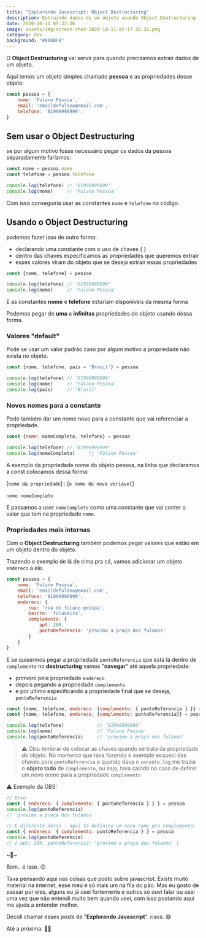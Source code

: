 ```yaml
---
title: "Explorando Javascript: Object Destructuring"
description: Extraindo dados de um objeto usando Object Destructuring
date: 2020-10-11 05:33:36
image: assets/img/screen-shot-2020-10-11-at-17.32.32.png
category: dev
background: "#008BF8"
---
```

O **Object Destructuring** vai servir para quando precisamos extrair dados de um objeto.

Aqui temos um objeto simples chamado **pessoa** e as propriedades desse objeto:

```jsx
const pessoa = { 
    nome: 'Fulano Pessoa',
    email: 'emaildefulano@email.com',
    telefone: '81999999999',
}
```

## Sem usar o **Object Destructuring**

se por algum motivo fosse necessário pegar os dados da pessoa separadamente faríamos:

```jsx
const nome = pessoa.nome
const telefone = pessoa.telefone

console.log(telefone) // '81999999999'
console.log(nome)     // 'Fulano Pessoa'
```

Com isso conseguiria usar as constantes `nome` e `telefone` no código.

## Usando o **Object Destructuring**

podemos fazer isso de outra forma:

* declarando uma constante com o uso de chaves { }
* dentro das chaves especificamos as propriedades que queremos extrair
* esses valores viram do objeto que se deseja extrair essas propriedades

```jsx
const {nome, telefone} = pessoa

console.log(telefone) // '81999999999'
console.log(nome)     // 'Fulano Pessoa'
```

E as constantes **nome** e **telefone** estariam disponíveis da mesma forma

Podemos pegar de **uma** a **infinitas** propriedades do objeto usando dessa forma.

### Valores "default"

Pode se usar um valor padrão caso por algum motivo a propriedade não exista no objeto.

```jsx
const {nome, telefone, pais = 'Brasil'} = pessoa

console.log(telefone) // '81999999999'
console.log(nome)     // 'Fulano Pessoa'
console.log(pais)     // 'Brasil'
```

### Novos nomes para a constante

Pode também dar um nome novo para a constante que vai referenciar a propriedade.

```jsx
const {nome: nomeCompleto, telefone} = pessoa

console.log(telefone) // '81999999999'
console.log(nomeCompleto)     // 'Fulano Pessoa'
```

A exemplo da propriedade nome do objeto pessoa, na linha que declaramos a const colocamos dessa forma:

[`nome da propriedade`] : [`o nome da nova variável`]

`nome`: `nomeCompleto`

E passamos a user `nomeCompleto` como uma constante que vai conter o valor que tem na propriedade `nome`.

### Propriedades mais internas

Com o **Object Destructuring** também podemos pegar valores que estão em um objeto dentro do objeto.

Trazendo o exemplo de lá de cima pra cá, vamos adicionar um objeto `endereco` a ele.

```jsx
const pessoa = { 
    nome: 'Fulano Pessoa',
    email: 'emaildefulano@email.com',
    telefone: '81999999999',
    endereco: {
        rua: 'rua de fulano pessoa',
        bairro: 'fulaneira',
        complemento: {
            apt: 200,
            pontoReferencia: 'proximo a praça dos fulanos'
        }
    }
}
```

E se quisermos pegar a propriedade `pontoReferencia` que está lá dentro de `complemento` no **destructuring** vamos "**navegar**" até aquela propriedade:

* primeiro pela propriedade `endereço`
* depois pegando a propriedade `complemento`
* e por ultimo especificando a propriedade final que se deseja, `pontoReferencia`

```jsx
const {nome, telefone, endereco: {complemento: { pontoReferencia } }} = pessoa
const {nome, telefone, endereco: {complemento: pontoReferencia}} = pessoa

console.log(telefone)            // '81999999999'
console.log(nome)                // 'Fulano Pessoa'
console.log(pontoReferencia)     // 'proximo a praça dos fulanos'
```

> ⚠️ Obs: lembrar de colocar as chaves quando se trata da propriedade do objeto. No momento que tava fazendo o exemplo esqueci das chaves para `pontoReferencia` e quando dava o `console.log` me trazia o **objeto todo** de `complemento`, ou seja, tava caindo no caso de definir um novo nome para a propriedade `complemento`

⚠️ Exemplo da OBS:

```jsx
// Esse:
const { endereco: { complemento: { pontoReferencia } } } = pessoa
console.log(pontoReferencia)
// 'proximo a praça dos fulanos'

// É diferente desse - aqui tá definino um novo nome pra complemento:
const { endereco: { complemento: pontoReferencia } } = pessoa
console.log(pontoReferencia)
// { apt: 200, pontoReferencia: 'proximo a praça dos fulanos' }
```

\~🌟\~

Bem.. é isso. 😉

Tava pensando aqui nas coisas que posto sobre javascript. Existe muito material na internet, esse meu é só mais um na fila do pão. Mas eu gosto de passar por eles, alguns eu já usei fortemente e outros só ouvi falar ou usei uma vez que não entendi muito bem quando usei, com isso postando aqui me ajuda a entender melhor.

Decidi chamar esses posts de "**Explorando Javascript**". risos. 😅

Até a próxima. 🤙🏽